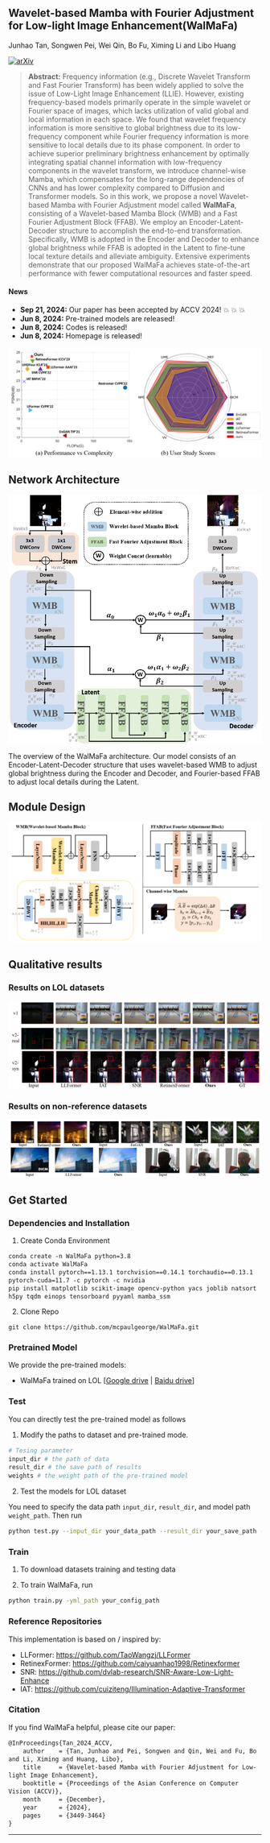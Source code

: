 
## Wavelet-based Mamba with Fourier Adjustment for Low-light Image Enhancement(WalMaFa)


Junhao Tan, Songwen Pei, Wei Qin, Bo Fu, Ximing Li and Libo Huang

[![arXiv](https://img.shields.io/badge/arxiv-paper-179bd3)](https://arxiv.org/abs/2410.20314)

>**Abstract:** Frequency information (e.g., Discrete Wavelet Transform and Fast Fourier Transform) has been widely applied to solve the issue of Low-Light Image Enhancement (LLIE). However, existing frequency-based models primarily operate in the simple wavelet or Fourier space of images, which lacks utilization of valid global and local information in each space. We found that wavelet frequency information is more sensitive to global brightness due to its low-frequency component while Fourier frequency information is more sensitive to local details due to its phase component. In order to achieve superior preliminary brightness enhancement by optimally integrating spatial channel information with low-frequency components in the wavelet transform, we introduce channel-wise Mamba, which compensates for the long-range dependencies of CNNs and has lower complexity compared to Diffusion and Transformer models. So in this work, we propose a novel Wavelet-based Mamba with Fourier Adjustment model called **WalMaFa**, consisting of a Wavelet-based Mamba Block (WMB) and a Fast Fourier Adjustment Block (FFAB). We employ an Encoder-Latent-Decoder structure to accomplish the end-to-end transformation. Specifically, WMB is adopted in the Encoder and Decoder to enhance global brightness while FFAB is adopted in the Latent to fine-tune local texture details and alleviate ambiguity. Extensive experiments demonstrate that our proposed WalMaFa achieves state-of-the-art performance with fewer computational resources and faster speed.

#### News
- **Sep 21, 2024:** Our paper has been accepted by ACCV 2024! :boom: :boom: :boom:
- **Jun 8, 2024:** Pre-trained models are released!
- **Jun 8, 2024:** Codes is released!
- **Jun 8, 2024:** Homepage is released!



![](figures/cover.png)

## Network Architecture
![](figures/network.png)

The overview of the WalMaFa architecture. Our model consists of an Encoder-Latent-Decoder structure that uses wavelet-based WMB to adjust global brightness during the Encoder and Decoder, and Fourier-based FFAB to adjust local details during the Latent.

## Module Design
![](figures/module.png)
## Qualitative results
### Results on LOL datasets

![](figures/LOL_experiment.png)

### Results on non-reference datasets
![](figures/unpaired.png)




## Get Started
### Dependencies and Installation
1. Create Conda Environment 
```
conda create -n WalMaFa python=3.8
conda activate WalMaFa
conda install pytorch==1.13.1 torchvision==0.14.1 torchaudio==0.13.1 pytorch-cuda=11.7 -c pytorch -c nvidia
pip install matplotlib scikit-image opencv-python yacs joblib natsort h5py tqdm einops tensorboard pyyaml mamba_ssm
```
2. Clone Repo
```
git clone https://github.com/mcpaulgeorge/WalMaFa.git
```


### Pretrained Model
We provide the pre-trained models:
- WalMaFa trained on LOL [[Google drive](https://drive.google.com/drive/folders/1wEVqm5Z9tKCLqN6SAEYwetQMk-ViCCSz?usp=sharing) | [Baidu drive](https://pan.baidu.com/s/1j5KwGHWxMsaPwHP2u5Vj7A?pwd=5zyt)]




### Test
You can directly test the pre-trained model as follows

1. Modify the paths to dataset and pre-trained mode. 
```python
# Tesing parameter 
input_dir # the path of data
result_dir # the save path of results 
weights # the weight path of the pre-trained model
```

2. Test the models for LOL dataset

You need to specify the data path ```input_dir```, ```result_dir```, and model path ```weight_path```. Then run
```bash
python test.py --input_dir your_data_path --result_dir your_save_path --weights weight_path

```

### Train

1. To download datasets training and testing data

2.  To train WalMaFa, run
```bash
python train.py -yml_path your_config_path
```


### Reference Repositories
This implementation is based on / inspired by:
- LLFormer: https://github.com/TaoWangzj/LLFormer
- RetinexFormer: https://github.com/caiyuanhao1998/Retinexformer
- SNR: https://github.com/dvlab-research/SNR-Aware-Low-Light-Enhance
- IAT: https://github.com/cuiziteng/Illumination-Adaptive-Transformer

### Citation
If you find WalMaFa helpful, please cite our paper:
```
@InProceedings{Tan_2024_ACCV,
    author    = {Tan, Junhao and Pei, Songwen and Qin, Wei and Fu, Bo and Li, Ximing and Huang, Libo},
    title     = {Wavelet-based Mamba with Fourier Adjustment for Low-light Image Enhancement},
    booktitle = {Proceedings of the Asian Conference on Computer Vision (ACCV)},
    month     = {December},
    year      = {2024},
    pages     = {3449-3464}
}
```
---




